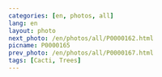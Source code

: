 ```yaml
---
categories: [en, photos, all]
lang: en
layout: photo
next_photo: /en/photos/all/P0000162.html
picname: P0000165
prev_photo: /en/photos/all/P0000167.html
tags: [Cacti, Trees]
---
```

